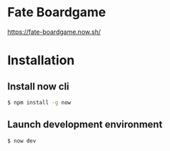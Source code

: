# Fate Boardgame

https://fate-boardgame.now.sh/

# Installation
## Install now cli
```bash
$ npm install -g now
```

## Launch development environment
```bash
$ now dev
```
